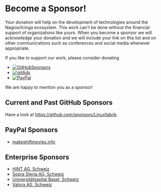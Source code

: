 # Become a Sponsor!

Your donation will help on the development of technologies around the Nagios/Icinga ecosystem. This work can't be done without the financial support of organizations like yours. When you become a sponsor we will acknowledge your donation and we will include your link on this list and on other communications such as conferences and social media whenever appropriate.

If you like to support our work, please consider donating

* [![GitHubSponsors](https://img.shields.io/github/sponsors/Linuxfabrik?label=GitHub%20Sponsors)](https://github.com/sponsors/Linuxfabrik)
* [![gitAds](https://img.shields.io/badge/Donate-gitAds-ff6600)](https://gitads.dev/v1/ad-track?source=linuxfabrik/monitoring-plugins@github)
* [![PayPal](https://img.shields.io/badge/Donate-PayPal-ff6600)](https://www.paypal.com/donate/?hosted_button_id=7AW3VVX62TR4A)

We are happy to mention you as a sponsor!


## Current and Past GitHub Sponsors

Have a look at <https://github.com/sponsors/Linuxfabrik>.


## PayPal Sponsors

* [makeshiftmovies.info](https://makeshiftmovies.info/de)


## Enterprise Sponsors

* [HINT AG, Schweiz](https://hintag.ch/)
* [Sopra Steria AG, Schweiz](https://www.soprasteria.ch/de)
* [Universitätsspital Basel, Schweiz](https://www.unispital-basel.ch/)
* [Valora AG, Schweiz](https://www.valora.ch/)
